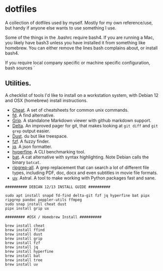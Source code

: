 # dotfiles

A collection of dotfiles used by myself. Mostly for my own reference/use, but handy if anyone else wants to use something I use.

Some of the things in the .bashrc require bash4. If you are running a Mac, you likely have bash3 unless you have installed it from something like homebrew. You can either remove the lines bash complains about, or install bash4. 

If you require local company specific or machine specific configuration, bash sources `

## Utilities.

A checklist of tools I'd like to install on a workstation system, with Debian 12 and OSX (homebrew) install instructions.

- [Cheat](https://github.com/cheat/cheat). A set of cheatsheets for common unix commands.
- [fd](https://github.com/sharkdp/fd). A find alternative.
- [Grip](https://github.com/joeyespo/grip). A standalone Markdown viewer with github markdown support. 
- [Delta](https://github.com/dandavison/delta). An improved pager for git, that makes looking at `git diff` and `git grep` output easier.
- [Dust](https://github.com/bootandy/dust). du but like treespace.
- [fzf](https://github.com/junegunn/fzf). A fuzzy finder.
- [jq](https://github.com/jqlang/jq). A json formatter.
- [hyperfine](https://github.com/sharkdp/hyperfine). A CLI benchmarking tool.
- [bat](https://github.com/sharkdp/bat). A cat alternative with syntax highlighting. Note Debian calls the binary `batcat`.
- [ripgrep-all](https://github.com/phiresky/ripgrep-all). A grep replacement that can search a lot of different file types, including PDF, doc, docx and even subtitles in movie file formats.
- [uv](https://github.com/astral-sh/uv). Astral. A tool to make working with Python packages fast and sane.

```
########## DEBIAN 12/13 INSTALL GUIDE ########## 

sudo apt install snapd fd-find delta-git fzf jq hyperfine bat pipx ripgrep pandoc poppler-utils ffmpeg
sudo snap install cheat dust
pipx install grip ux

######### #OSX / Homebrew Install ########## 

brew install cheat
brew install ffind
brew install dust
brew install grip
brew install fzf
brew install jq
brew install hyperfine
brew install bat
brew install tree
brew install uv
```

